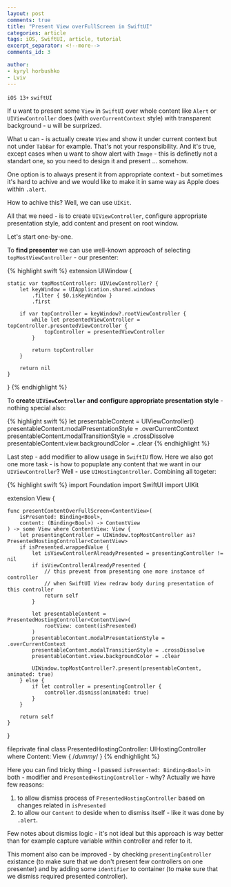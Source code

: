 ```yaml
---
layout: post
comments: true
title: "Present View overFullScreen in SwiftUI"
categories: article
tags: iOS, SwiftUI, article, tutorial
excerpt_separator: <!--more-->
comments_id: 3

author:
- kyryl horbushko
- Lviv
---
```


`iOS 13+` `swiftUI`

If u want to present some `View` in `SwiftUI` over whole content like `Alert` or `UIViewController` does (with `overCurrentContext` style) with transparent background - u will be surprized. 
<!--more-->

What u can - is actually create `View` and show it under current context but not under `TabBar` for example. That's not your responsibility. And it's true, except cases when u want to show alert with `Image` - this is definetly not a standart one, so you need to design it and present ... somehow.

One option is to always present it from appropriate context - but sometimes it's hard to achive and we would like to make it in same way as Apple does within `.alert`.

How to achive this? Well, we can use `UIKit`.

All that we need - is to create `UIViewController`, configure appropriate presentation style, add content and present on root window.

Let's start one-by-one.

To **find presenter** we can use well-known approach of selecting `topMostViewController` - our presenter:

{% highlight swift %}
extension UIWindow {
    
    static var topMostController: UIViewController? {
        let keyWindow = UIApplication.shared.windows
            .filter { $0.isKeyWindow }
            .first
        
        if var topController = keyWindow?.rootViewController {
            while let presentedViewController = topController.presentedViewController {
                topController = presentedViewController
            }
            
            return topController
        }
        
        return nil
    }
}
{% endhighlight %}

To **create `UIViewController` and configure appropriate presentation style** - nothing special also:

{% highlight swift %}
let presentableContent = UIViewController()
presentableContent.modalPresentationStyle = .overCurrentContext
presentableContent.modalTransitionStyle = .crossDissolve
presentableContent.view.backgroundColor = .clear
{% endhighlight %}

Last step - add modifier to allow usage in `SwiftIU` flow. Here we also got one more task - is how to popuplate any content that we want in our `UIViewController`? Well - use `UIHostingController`. Combining all togeter:


{% highlight swift %}
import Foundation
import SwiftUI
import UIKit

extension View {
    
    func presentContentOverFullScreen<ContentView>(
        isPresented: Binding<Bool>,
        content: (Binding<Bool>) -> ContentView
    ) -> some View where ContentView: View {
        let presentingController = UIWindow.topMostController as? PresentedHostingController<ContentView>
        if isPresented.wrappedValue {
            let isViewControllerAlreadyPresented = presentingController != nil
            if isViewControllerAlreadyPresented {
                // this prevent from presenting one more instance of controller
                // when SwiftUI View redraw body during presentation of this controller
                return self
            }

            let presentableContent = PresentedHostingController<ContentView>(
                rootView: content(isPresented)
            )
            presentableContent.modalPresentationStyle = .overCurrentContext
            presentableContent.modalTransitionStyle = .crossDissolve
            presentableContent.view.backgroundColor = .clear
            
            UIWindow.topMostController?.present(presentableContent, animated: true)
        } else {
            if let controller = presentingController {
                controller.dismiss(animated: true)
            }
        }
        
        return self
    }
}

fileprivate final class PresentedHostingController<Content>:
    UIHostingController<Content> where Content: View
{
    /*dummy*/
}
{% endhighlight %}

Here you can find tricky thing - I passed `isPresented: Binding<Bool>` in both - modifier and `PresentedHostingController` - why? Actually we have few reasons:

1. to allow dismiss process of `PresentedHostingController` based on changes related in `isPresented`
2. to allow our `Content` to deside when to dismiss itself - like it was done by `.alert`.

Few notes about dismiss logic - it's not ideal but this approach is way better than for example capture variable within controller and refer to it. 

This moment also can be improved - by checking `presentingController` existance (to make sure that we don't present few controllers on one presenter) and by adding some `identifier` to container (to make sure that we dismiss required presented controller).
